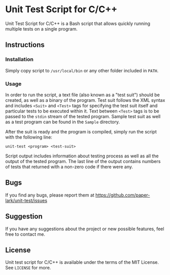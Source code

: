 # Unit Test Script for C/C++

Unit Test Script for C/C++ is a Bash script that allows quickly running multiple tests on a single program.


## Instructions

### Installation

Simply copy script to `/usr/local/bin` or any other folder included in `PATH`.

### Usage

In order to run the script, a text file (also known as a "test suit") should be created, as well as a binary of the program. Test suit follows the XML syntax and includes `<Suit>` and `<Test>` tags for specifying the test suit itself and particular tests to be executed within it.  Text between `<Test>` tags is to be passed to the `stdin` stream of the tested program. Sample test suit as well as a test program can be found in the `Sample` directory.

After the suit is ready and the program is compiled, simply run the script with the following line:

```
unit-test <program> <test-suit>
```

Script output includes information about testing process as well as all the output of the tested program. The last line of the output contains numbers of tests that returned with a non-zero code if there were any.

## Bugs
If you find any bugs, please report them at https://github.com/paper-lark/unit-test/issues

## Suggestion
If you have any suggestions about the project or new possible features, feel free to contact me.

## License
Unit test script for C/C++ is available under the terms of the MIT License. See ```LICENSE``` for more.
